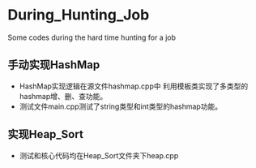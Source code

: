 # During_Hunting_Job
Some codes during the hard time hunting for a job
## 手动实现HashMap
- HashMap实现逻辑在源文件hashmap.cpp中
利用模板类实现了多类型的hashmap增、删、查功能。
- 测试文件main.cpp测试了string类型和int类型的hashmap功能。
## 实现Heap_Sort
- 测试和核心代码均在Heap_Sort文件夹下heap.cpp
